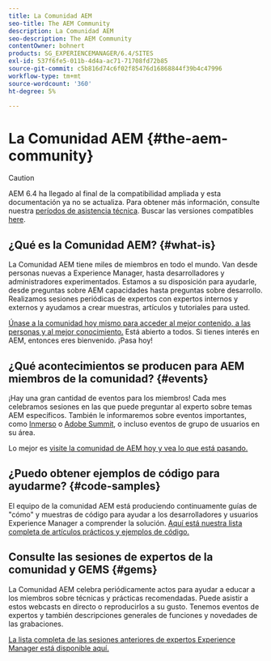 ```yaml
---
title: La Comunidad AEM
seo-title: The AEM Community
description: La Comunidad AEM
seo-description: The AEM Community
contentOwner: bohnert
products: SG_EXPERIENCEMANAGER/6.4/SITES
exl-id: 537f6fe5-011b-4d4a-ac71-71708fd72b85
source-git-commit: c5b816d74c6f02f85476d16868844f39b4c47996
workflow-type: tm+mt
source-wordcount: '360'
ht-degree: 5%

---
```


# La Comunidad AEM {#the-aem-community}

>[!CAUTION]
>
>AEM 6.4 ha llegado al final de la compatibilidad ampliada y esta documentación ya no se actualiza. Para obtener más información, consulte nuestra [períodos de asistencia técnica](https://helpx.adobe.com/es/support/programs/eol-matrix.html). Buscar las versiones compatibles [here](https://experienceleague.adobe.com/docs/).

## ¿Qué es la Comunidad AEM? {#what-is}

La Comunidad AEM tiene miles de miembros en todo el mundo. Van desde personas nuevas a Experience Manager, hasta desarrolladores y administradores experimentados.  Estamos a su disposición para ayudarle, desde preguntas sobre AEM capacidades hasta preguntas sobre desarrollo. Realizamos sesiones periódicas de expertos con expertos internos y externos y ayudamos a crear muestras, artículos y tutoriales para usted.

[Únase a la comunidad hoy mismo para acceder al mejor contenido, a las personas y al mejor conocimiento.](https://experienceleaguecommunities.adobe.com/t5/adobe-experience-manager/ct-p/adobe-experience-manager-community?profile.language=es) Está abierto a todos. Si tienes interés en AEM, entonces eres bienvenido. ¡Pasa hoy!

## ¿Qué acontecimientos se producen para AEM miembros de la comunidad? {#events}

¡Hay una gran cantidad de eventos para los miembros! Cada mes celebramos sesiones en las que puede preguntar al experto sobre temas AEM específicos. También le informaremos sobre eventos importantes, como [Inmerso](http://help-forums.adobe.com/content/adobeforums/en/experience-manager-forum/adobe-experience-manager.topic.html/forum__fb7p-the_immerseagendai.html) o [Adobe Summit](http://summit.adobe.com/na/?promoid=6JMR7JQY&amp;mv=other), o incluso eventos de grupo de usuarios en su área.

Lo mejor es [visite la comunidad de AEM hoy y vea lo que está pasando.](http://help-forums.adobe.com/content/adobeforums/en/experience-manager-forum/adobe-experience-manager.html)

## ¿Puedo obtener ejemplos de código para ayudarme? {#code-samples}

El equipo de la comunidad AEM está produciendo continuamente guías de &quot;cómo&quot; y muestras de código para ayudar a los desarrolladores y usuarios Experience Manager a comprender la solución. [Aquí está nuestra lista completa de artículos prácticos y ejemplos de código.](https://helpx.adobe.com/experience-manager/topics/how-to.html)

## Consulte las sesiones de expertos de la comunidad y GEMS {#gems}

La Comunidad AEM celebra periódicamente actos para ayudar a educar a los miembros sobre técnicas y prácticas recomendadas. Puede asistir a estos webcasts en directo o reproducirlos a su gusto. Tenemos eventos de expertos y también descripciones generales de funciones y novedades de las grabaciones.

[La lista completa de las sesiones anteriores de expertos Experience Manager está disponible aquí.](https://helpx.adobe.com/experience-manager/kt/eseminars/ask-the-expert/atace-index.html)
